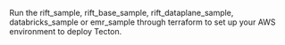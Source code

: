 Run the rift_sample, rift_base_sample, rift_dataplane_sample, databricks_sample or emr_sample through terraform to set up your AWS environment to deploy Tecton.
